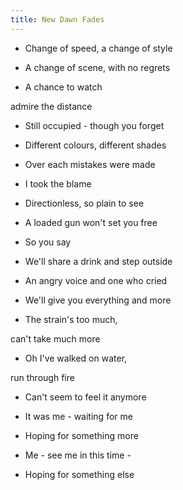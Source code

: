 ```yaml
---
title: New Dawn Fades
---
```


- Change of speed, a change of style

- A change of scene, with no regrets

- A chance to watch

admire the distance

- Still occupied - though you forget

- Different colours, different shades

- Over each mistakes were made

- I took the blame

- Directionless, so plain to see

- A loaded gun won't set you free

- So you say



- We'll share a drink and step outside

- An angry voice and one who cried

- We'll give you everything and more

- The strain's too much,

can't take much more

- Oh I've walked on water,

run through fire

- Can't seem to feel it anymore

- It was me - waiting for me

- Hoping for something more

- Me - see me in this time -

- Hoping for something else







